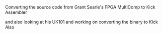 Converting the source code from Grant Searle's FPGA MultiComp to Kick Assembler

and also looking at his UK101 and working on converting the binary to Kick Also
